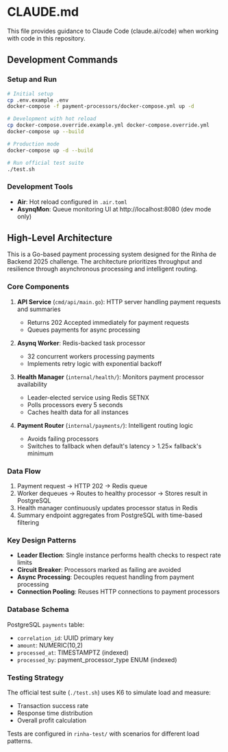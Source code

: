 # CLAUDE.md

This file provides guidance to Claude Code (claude.ai/code) when working with code in this repository.

## Development Commands

### Setup and Run
```bash
# Initial setup
cp .env.example .env
docker-compose -f payment-processors/docker-compose.yml up -d

# Development with hot reload
cp docker-compose.override.example.yml docker-compose.override.yml
docker-compose up --build

# Production mode
docker-compose up -d --build

# Run official test suite
./test.sh
```

### Development Tools
- **Air**: Hot reload configured in `.air.toml`
- **AsynqMon**: Queue monitoring UI at http://localhost:8080 (dev mode only)

## High-Level Architecture

This is a Go-based payment processing system designed for the Rinha de Backend 2025 challenge. The architecture prioritizes throughput and resilience through asynchronous processing and intelligent routing.

### Core Components

1. **API Service** (`cmd/api/main.go`): HTTP server handling payment requests and summaries
   - Returns 202 Accepted immediately for payment requests
   - Queues payments for async processing

2. **Asynq Worker**: Redis-backed task processor
   - 32 concurrent workers processing payments
   - Implements retry logic with exponential backoff

3. **Health Manager** (`internal/health/`): Monitors payment processor availability
   - Leader-elected service using Redis SETNX
   - Polls processors every 5 seconds
   - Caches health data for all instances

4. **Payment Router** (`internal/payments/`): Intelligent routing logic
   - Avoids failing processors
   - Switches to fallback when default's latency > 1.25× fallback's minimum

### Data Flow

1. Payment request → HTTP 202 → Redis queue
2. Worker dequeues → Routes to healthy processor → Stores result in PostgreSQL
3. Health manager continuously updates processor status in Redis
4. Summary endpoint aggregates from PostgreSQL with time-based filtering

### Key Design Patterns

- **Leader Election**: Single instance performs health checks to respect rate limits
- **Circuit Breaker**: Processors marked as failing are avoided
- **Async Processing**: Decouples request handling from payment processing
- **Connection Pooling**: Reuses HTTP connections to payment processors

### Database Schema

PostgreSQL `payments` table:
- `correlation_id`: UUID primary key
- `amount`: NUMERIC(10,2) 
- `processed_at`: TIMESTAMPTZ (indexed)
- `processed_by`: payment_processor_type ENUM (indexed)

### Testing Strategy

The official test suite (`./test.sh`) uses K6 to simulate load and measure:
- Transaction success rate
- Response time distribution
- Overall profit calculation

Tests are configured in `rinha-test/` with scenarios for different load patterns.